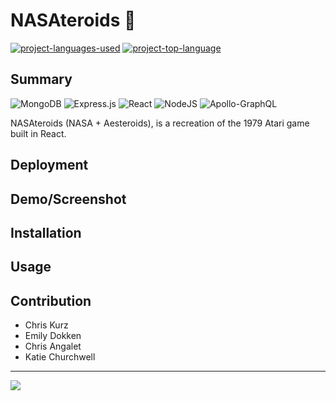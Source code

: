 # NASAteroids :rocket:
  [![project-languages-used](https://img.shields.io/github/languages/count/ChrisKurz098/NASAteroids?color=important)](https://github.com/ChrisKurz098/NASAteroids)
  [![project-top-language](https://img.shields.io/github/languages/top/ChrisKurz098/NASAteroids?color=blueviolet)](https://github.com/ChrisKurz098/NASAteroids)


## Summary
![MongoDB](https://img.shields.io/badge/MongoDB-%234ea94b.svg?style=flat&logo=mongodb&logoColor=white)
![Express.js](https://img.shields.io/badge/express.js-%23404d59.svg?style=flat&logo=express&logoColor=%2361DAFB)
![React](https://img.shields.io/badge/react-%2320232a.svg?style=flat&logo=react&logoColor=%2361DAFB)
![NodeJS](https://img.shields.io/badge/node.js-6DA55F?style=flat&logo=node.js&logoColor=white)
![Apollo-GraphQL](https://img.shields.io/badge/-ApolloGraphQL-311C87?style=flat&logo=apollo-graphql)

NASAteroids (NASA + Aesteroids), is a recreation of the 1979 Atari game built in React.

## Deployment


## Demo/Screenshot

## Installation

## Usage

## Contribution
- Chris Kurz
- Emily Dokken
- Chris Angalet
- Katie Churchwell
  
---
  ![](https://img.shields.io/badge/license-MIT-blue)